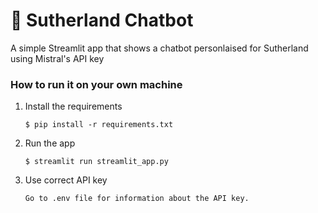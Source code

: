 # 💬 Sutherland Chatbot 

A simple Streamlit app that shows a chatbot personlaised for Sutherland using Mistral's API key


### How to run it on your own machine

1. Install the requirements

   ```
   $ pip install -r requirements.txt
   ```

2. Run the app

   ```
   $ streamlit run streamlit_app.py
   ```

3. Use correct API key

   ```
   Go to .env file for information about the API key.
   ```
